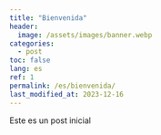 ```yaml
---
title: "Bienvenida"
header:
  image: /assets/images/banner.webp
categories:
  - post
toc: false
lang: es
ref: 1
permalink: /es/bienvenida/
last_modified_at: 2023-12-16
---
```


Este es un post inicial